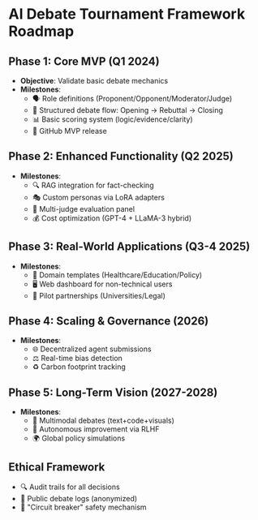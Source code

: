 # AI Debate Tournament Framework Roadmap

## Phase 1: Core MVP (Q1 2024)
- **Objective**: Validate basic debate mechanics
- **Milestones**:
  - 🗣️ Role definitions (Proponent/Opponent/Moderator/Judge)
  - 🔄 Structured debate flow: Opening → Rebuttal → Closing
  - 📊 Basic scoring system (logic/evidence/clarity)
  - 🚀 GitHub MVP release

## Phase 2: Enhanced Functionality (Q2 2025)
- **Milestones**:
  - 🔍 RAG integration for fact-checking
  - 🎭 Custom personas via LoRA adapters
  - 👥 Multi-judge evaluation panel
  - 💰 Cost optimization (GPT-4 + LLaMA-3 hybrid)

## Phase 3: Real-World Applications (Q3-4 2025)
- **Milestones**:
  - 🏥 Domain templates (Healthcare/Education/Policy)
  - 🖥️ Web dashboard for non-technical users
  - 🤝 Pilot partnerships (Universities/Legal)

## Phase 4: Scaling & Governance (2026)
- **Milestones**:
  - 🌐 Decentralized agent submissions
  - ⚖️ Real-time bias detection
  - ♻️ Carbon footprint tracking

## Phase 5: Long-Term Vision (2027-2028)
- **Milestones**:
  - 🎨 Multimodal debates (text+code+visuals)
  - 🤖 Autonomous improvement via RLHF
  - 🌍 Global policy simulations

## Ethical Framework
- 🔍 Audit trails for all decisions
- 📜 Public debate logs (anonymized)
- 🚨 "Circuit breaker" safety mechanism
